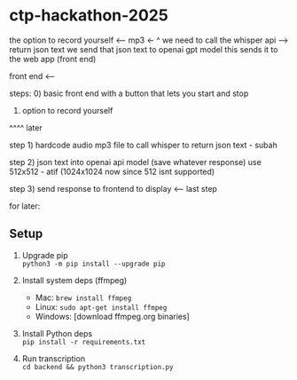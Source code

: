 # ctp-hackathon-2025

the option to record yourself <-- mp3 <-
^ we need to call the whisper api --> return json text
we send that json text to openai gpt model
this sends it to the web app (front end)

front end <--



steps:
0) basic front end with a button that lets you start and stop

1) option to record yourself

^^^^ later

step 1) hardcode audio mp3 file to call whisper to return json text - subah

step 2) json text into openai api model  (save whatever response) use 512x512  - atif (1024x1024 now since 512 isnt supported)

step 3) send response to frontend to display <-- last step

for later:

## Setup
1. Upgrade pip  
   `python3 -m pip install --upgrade pip`

2. Install system deps (ffmpeg)  
   - Mac: `brew install ffmpeg`  
   - Linux: `sudo apt-get install ffmpeg`  
   - Windows: [download ffmpeg.org binaries]

3. Install Python deps  
   `pip install -r requirements.txt`

4. Run transcription  
   `cd backend && python3 transcription.py`


